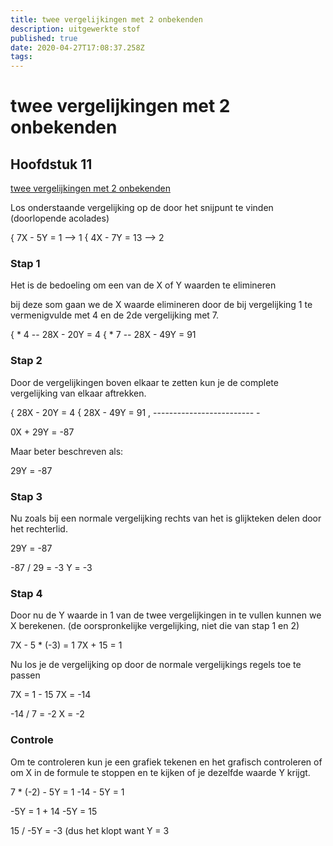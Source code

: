 ```yaml
---
title: twee vergelijkingen met 2 onbekenden
description: uitgewerkte stof
published: true
date: 2020-04-27T17:08:37.258Z
tags: 
---
```


# twee vergelijkingen met 2 onbekenden
## Hoofdstuk 11

[twee vergelijkingen met 2 onbekenden](/documentscan.pdf)

Los onderstaande vergelijking op de door het snijpunt te vinden
(doorlopende acolades)

{ 7X - 5Y = 1  --> 1
{ 4X - 7Y = 13 --> 2

### Stap 1
Het is de bedoeling om een van de X of Y waarden te elimineren

bij deze som gaan we de X waarde elimineren door de bij vergelijking 1 te vermenigvulde met 4 en de 2de vergelijking met 7.

{ * 4 -- 28X - 20Y = 4
{ * 7 -- 28X - 49Y = 91

### Stap 2
Door de vergelijkingen boven elkaar te zetten kun je de complete vergelijking van elkaar aftrekken.

{ 28X - 20Y = 4
{ 28X - 49Y = 91
, -------------------------   -

  0X + 29Y = -87

Maar beter beschreven als:

29Y = -87

### Stap 3
Nu zoals bij een normale vergelijking rechts van het is glijkteken delen door het rechterlid.

29Y = -87

-87 / 29 = -3		Y = -3

### Stap 4
Door nu de Y waarde in 1 van de twee vergelijkingen in te vullen kunnen we X berekenen.
(de oorspronkelijke vergelijking, niet die van stap 1 en 2)

7X - 5 * (-3) = 1
7X + 15 = 1

Nu los je de vergelijking op door de normale vergelijkings regels toe te passen

7X = 1 - 15
7X = -14

-14 / 7 = -2	X = -2

### Controle
Om te controleren kun je een grafiek tekenen en het grafisch controleren of om X in de formule te stoppen en te kijken of je dezelfde waarde Y krijgt.

7 * (-2) - 5Y = 1
-14 - 5Y = 1

-5Y = 1 + 14
-5Y = 15

15 / -5Y = -3 (dus het klopt want Y = 3 

